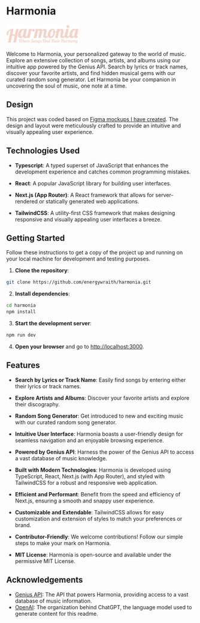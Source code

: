 # Harmonia

![Harmonia Logo](public/brand.png)

Welcome to Harmonia, your personalized gateway to the world of music. Explore an extensive collection of songs, artists, and albums using our intuitive app powered by the Genius API. Search by lyrics or track names, discover your favorite artists, and find hidden musical gems with our curated random song generator. Let Harmonia be your companion in uncovering the soul of music, one note at a time.

## Design

This project was coded based on [Figma mockups I have created](https://www.figma.com/file/RmhNGOgpAsbVAoiO3RUJGN/Harmonia). The design and layout were meticulously crafted to provide an intuitive and visually appealing user experience.


## Technologies Used

- **Typescript**: A typed superset of JavaScript that enhances the development experience and catches common programming mistakes.

- **React**: A popular JavaScript library for building user interfaces.

- **Next.js (App Router)**: A React framework that allows for server-rendered or statically generated web applications.

- **TailwindCSS**: A utility-first CSS framework that makes designing responsive and visually appealing user interfaces a breeze.

## Getting Started

Follow these instructions to get a copy of the project up and running on your local machine for development and testing purposes.

1. **Clone the repository**:

```bash
git clone https://github.com/energywraith/harmonia.git
```

2. **Install dependencies**:

```bash
cd harmonia
npm install
```

3. **Start the development server**:

```bash
npm run dev
```

4. **Open your browser** and go to [http://localhost:3000](http://localhost:3000).

## Features

- **Search by Lyrics or Track Name**: Easily find songs by entering either their lyrics or track names.

- **Explore Artists and Albums**: Discover your favorite artists and explore their discography.

- **Random Song Generator**: Get introduced to new and exciting music with our curated random song generator.

- **Intuitive User Interface**: Harmonia boasts a user-friendly design for seamless navigation and an enjoyable browsing experience.

- **Powered by Genius API**: Harness the power of the Genius API to access a vast database of music knowledge.

- **Built with Modern Technologies**: Harmonia is developed using TypeScript, React, Next.js (with App Router), and styled with TailwindCSS for a robust and responsive web application.

- **Efficient and Performant**: Benefit from the speed and efficiency of Next.js, ensuring a smooth and snappy user experience.

- **Customizable and Extendable**: TailwindCSS allows for easy customization and extension of styles to match your preferences or brand.

- **Contributor-Friendly**: We welcome contributions! Follow our simple steps to make your mark on Harmonia.

- **MIT License**: Harmonia is open-source and available under the permissive MIT License.

## Acknowledgements

- [Genius API](https://docs.genius.com/): The API that powers Harmonia, providing access to a vast database of music information.
- [OpenAI](https://openai.com/): The organization behind ChatGPT, the language model used to generate content for this readme.